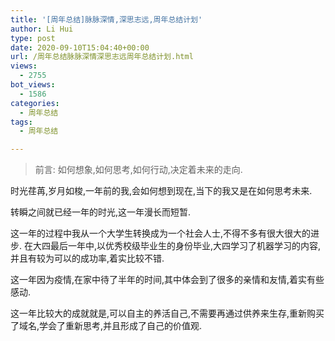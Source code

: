 ```yaml
---
title: '[周年总结]脉脉深情,深思志远,周年总结计划'
author: Li Hui
type: post
date: 2020-09-10T15:04:40+00:00
url: /周年总结脉脉深情深思志远周年总结计划.html
views:
  - 2755
bot_views:
  - 1586
categories:
  - 周年总结
tags:
  - 周年总结

---
```

> 前言: 如何想象,如何思考,如何行动,决定着未来的走向.

时光荏苒,岁月如梭,一年前的我,会如何想到现在,当下的我又是在如何思考未来.

转瞬之间就已经一年的时光,这一年漫长而短暂.

这一年的过程中我从一个大学生转换成为一个社会人士,不得不多有很大很大的进步. 在大四最后一年中,以优秀校级毕业生的身份毕业,大四学习了机器学习的内容,并且有较为可以的成功率,着实比较不错.

这一年因为疫情,在家中待了半年的时间,其中体会到了很多的亲情和友情,着实有些感动.

这一年比较大的成就就是,可以自主的养活自己,不需要再通过供养来生存,重新购买了域名,学会了重新思考,并且形成了自己的价值观.